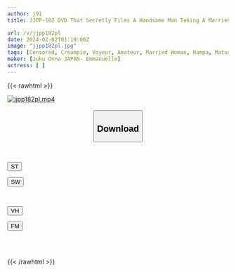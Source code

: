 ```yaml
---
author: j91
title: JJPP-182 DVD That Secretly Films A Handsome Man Taking A Married Woman Into His Room And Having Sex With Her. 006 ~I Forced Myself To Cum Inside Me~

url: /v/jjpp182pl
date: 2024-02-02T01:10:00Z
image: "jjpp182pl.jpg"
tags: [Censored, Creampie, Voyeur, Amateur, Married Woman, Nampa, Mature Woman	]
maker: [Juku Onna JAPAN- Emmanuelle]
actress: [ ]
---
```



{{< rawhtml >}}

<div class="video" data-videoid="GMk7m6Zzv7i1bVy">
    <a href="javascript:;">
        <img src="/v/jjpp182pl/jjpp182pl.jpg" width="WIDTH" height="HEIGHT" alt="jjpp182pl.mp4" loading="lazy">
    </a>
</div>

<script type="text/javascript" src="https://j91.asia/asset/on-demand-st.js"></script>

<br>
  <link rel="stylesheet" href="https://j91.asia/asset/bs5.css">
  
  <center>
  <button class="btn btn-primary" type="button" data-bs-toggle="collapse" data-bs-target=".multi-collapse" aria-expanded="false" aria-controls="multiCollapseExample1 multiCollapseExample2"><h2>Download</h2></button></center>
</p>
<div class="row">
  <div class="col">
    <div class="collapse multi-collapse" id="multiCollapseExample1">
      <div class="card card-body">
	      	      <br>
<div class="buttons">  
<p><a href="https://streamtape.to/v/GMk7m6Zzv7i1bVy" target="_blank"><button class="btn-hover color-3"><i class="fa fa-download"></i> ST</button></a></p>
<p><a href="https://flaswish.com/dp7ve4gtoj6v" target="_blank"><button class="btn-hover color-2"><i class="fa fa-download"></i> SW</button></a></p></div>
    </div>
  </div>
</div>
  <div class="col">
    <div class="collapse multi-collapse" id="multiCollapseExample2">
      <div class="card card-body">
	      <br>
<div class="buttons">
<p><a href="javascript:;" target="_blank"><button class="btn-hover color-9"><i class="fa fa-download"></i> VH</button></a></p>
<p><a href="javascript:;" target="_blank"><button class="btn-hover color-8"><i class="fa fa-download"></i> FM</button></a></p></div>
<br><br>
      </div>
    </div>
  </div>
</div>

{{< /rawhtml >}}